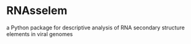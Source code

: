 # RNAsselem
a Python package for descriptive analysis of RNA secondary structure elements in viral genomes
